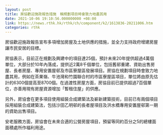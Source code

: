 ```yaml
---
layout: post
title: 房協歡迎施政報告措施　稱規劃項目時會致力地盡其用
date: 2021-10-06 19:10:56.000000000 +08:00
link: https://news.rthk.hk/rthk/ch/component/k2/1613836-20211006.htm
categories: rthk
---
```


房協歡迎施政報告宣布多項增加房屋及土地供應的措施，並全力支持政府增建房屋讓市民安居的目標。

房協表示，目前正在規劃及興建中的項目達25個，預計未來20年提供超過4萬個單位，大部分於10年內落成，提供近2萬8千個單位，包括舊邨重建、資助出售房屋、長者房屋、專用安置屋邨及市區寮屋區發展項目。房協在規劃項目時會致力地盡其用，例如在茶果嶺、牛池灣和竹園聯合村的市區寮屋區項目，單位將由原先估計的6300個提高至8700個。在過渡性房屋方面，房協目前已提供超過7百個單位，亦善用現有房屋資源增加「暫租住屋」的供應。

另外，房協會在更多項目使用組裝合成建築法及嶄新建築技術，目前已有兩個項目採用組裝合成建築法，包括沙田乙明邨的長者屋項目及洪水橋專用安置屋邨第一期的資助出售項目。

安老服務方面，房協會在未來合適的公營房屋項目，預留等同約百分之5的總樓面面積處所作福利用途。
